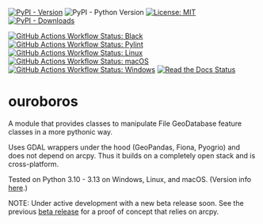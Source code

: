 [![PyPI - Version](https://img.shields.io/pypi/v/ouroboros-arcpy)](https://pypi.org/project/ouroboros-arcpy/)
![PyPI - Python Version](https://img.shields.io/pypi/pyversions/ouroboros-arcpy)
[![License: MIT](https://img.shields.io/badge/License-MIT-lightgrey.svg)](https://github.com/corbel-spatial/ouroboros?tab=MIT-1-ov-file)
[![PyPI - Downloads](https://img.shields.io/pypi/dm/ouroboros-arcpy)](https://pypistats.org/packages/ouroboros-arcpy)

[![GitHub Actions Workflow Status: Black](https://img.shields.io/github/actions/workflow/status/corbel-spatial/ouroboros/black.yml?label=Black)](https://github.com/corbel-spatial/ouroboros/actions/workflows/black.yml)
[![GitHub Actions Workflow Status: Pylint](https://img.shields.io/github/actions/workflow/status/corbel-spatial/ouroboros/pylint.yml?label=Pytest)](https://github.com/corbel-spatial/ouroboros/actions/workflows/pylint.yml)
[![GitHub Actions Workflow Status: Linux](https://img.shields.io/github/actions/workflow/status/corbel-spatial/ouroboros/pytest-linux.yml?label=Linux)](https://github.com/corbel-spatial/ouroboros/actions/workflows/pytest-linux.yml)
[![GitHub Actions Workflow Status: macOS](https://img.shields.io/github/actions/workflow/status/corbel-spatial/ouroboros/pytest-macos.yml?label=macOS)](https://github.com/corbel-spatial/ouroboros/actions/workflows/pytest-macos.yml)
[![GitHub Actions Workflow Status: Windows](https://img.shields.io/github/actions/workflow/status/corbel-spatial/ouroboros/pytest-windows.yml?label=Windows)](https://github.com/corbel-spatial/ouroboros/actions/workflows/pytest-windows.yml)
[![Read the Docs Status](https://img.shields.io/readthedocs/ouroboros-arcpy)](https://ouroboros-arcpy.readthedocs.io/)

# ouroboros

A module that provides classes to manipulate File GeoDatabase feature classes in a more pythonic way. 

Uses GDAL wrappers under the hood (GeoPandas, Fiona, Pyogrio) and does not depend on arcpy. Thus it builds on a completely open stack and is cross-platform.

Tested on Python 3.10 - 3.13 on Windows, Linux, and macOS. (Version info [here](https://github.com/actions/runner-images).)

NOTE: Under active development with a new beta release soon. See the previous [beta release](https://github.com/corbel-spatial/ouroboros/releases/tag/v1.0.0b2) for a proof of concept that relies on arcpy.
